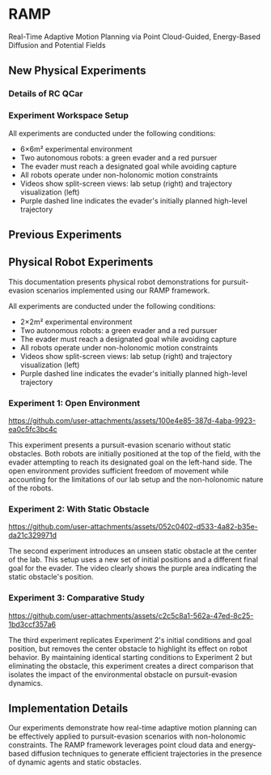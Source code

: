 # RAMP
Real-Time Adaptive Motion Planning via Point Cloud-Guided, Energy-Based Diffusion and Potential Fields
## New Physical Experiments
### Details of RC QCar
### Experiment Workspace Setup
All experiments are conducted under the following conditions:

- 6×6m² experimental environment
- Two autonomous robots: a green evader and a red pursuer
- The evader must reach a designated goal while avoiding capture
- All robots operate under non-holonomic motion constraints
- Videos show split-screen views: lab setup (right) and trajectory visualization (left)
- Purple dashed line indicates the evader's initially planned high-level trajectory
## Previous Experiments 
## Physical Robot Experiments
This documentation presents physical robot demonstrations for pursuit-evasion scenarios implemented using our RAMP framework.

All experiments are conducted under the following conditions:

- 2×2m² experimental environment
- Two autonomous robots: a green evader and a red pursuer
- The evader must reach a designated goal while avoiding capture
- All robots operate under non-holonomic motion constraints
- Videos show split-screen views: lab setup (right) and trajectory visualization (left)
- Purple dashed line indicates the evader's initially planned high-level trajectory

### Experiment 1: Open Environment

https://github.com/user-attachments/assets/100e4e85-387d-4aba-9923-ea0c5fc3bc4c

This experiment presents a pursuit-evasion scenario without static obstacles. Both robots are initially positioned at the top of the field, with the evader attempting to reach its designated goal on the left-hand side. The open environment provides sufficient freedom of movement while accounting for the limitations of our lab setup and the non-holonomic nature of the robots.

### Experiment 2: With Static Obstacle

https://github.com/user-attachments/assets/052c0402-d533-4a82-b35e-da21c329971d

The second experiment introduces an unseen static obstacle at the center of the lab. This setup uses a new set of initial positions and a different final goal for the evader. The video clearly shows the purple area indicating the static obstacle's position.

### Experiment 3: Comparative Study

https://github.com/user-attachments/assets/c2c5c8a1-562a-47ed-8c25-1bd3ccf357a6

The third experiment replicates Experiment 2's initial conditions and goal position, but removes the center obstacle to highlight its effect on robot behavior. By maintaining identical starting conditions to Experiment 2 but eliminating the obstacle, this experiment creates a direct comparison that isolates the impact of the environmental obstacle on pursuit-evasion dynamics.

## Implementation Details

Our experiments demonstrate how real-time adaptive motion planning can be effectively applied to pursuit-evasion scenarios with non-holonomic constraints. The RAMP framework leverages point cloud data and energy-based diffusion techniques to generate efficient trajectories in the presence of dynamic agents and static obstacles.
